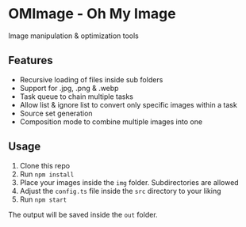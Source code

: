 # OMImage - Oh My Image

Image manipulation & optimization tools

## Features

- Recursive loading of files inside sub folders
- Support for .jpg, .png & .webp
- Task queue to chain multiple tasks
- Allow list & ignore list to convert only specific images within a task
- Source set generation
- Composition mode to combine multiple images into one

## Usage

1. Clone this repo
2. Run `npm install`
3. Place your images inside the `img` folder. Subdirectories are allowed
4. Adjust the `config.ts` file inside the `src` directory to your liking
5. Run `npm start`

The output will be saved inside the `out` folder.

